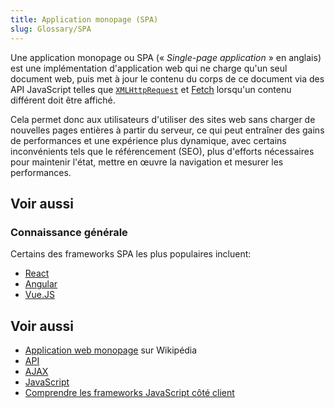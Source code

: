 ```yaml
---
title: Application monopage (SPA)
slug: Glossary/SPA
---
```


Une application monopage ou SPA (« _Single-page application_ » en anglais) est une implémentation d'application web qui ne charge qu'un seul document web, puis met à jour le contenu du corps de ce document via des API JavaScript telles que [`XMLHttpRequest`](/fr/docs/Web/API/XMLHttpRequest) et [Fetch](/fr/docs/Web/API/Fetch_API) lorsqu'un contenu différent doit être affiché.

Cela permet donc aux utilisateurs d'utiliser des sites web sans charger de nouvelles pages entières à partir du serveur, ce qui peut entraîner des gains de performances et une expérience plus dynamique, avec certains inconvénients tels que le référencement (SEO), plus d'efforts nécessaires pour maintenir l'état, mettre en œuvre la navigation et mesurer les performances.

## Voir aussi

### Connaissance générale

Certains des frameworks SPA les plus populaires incluent:

- [React](https://reactjs.org/)
- [Angular](https://angular.io/)
- [Vue.JS](https://vuejs.org/)

## Voir aussi

- [Application web monopage](https://fr.wikipedia.org/wiki/Application_web_monopage) sur Wikipédia
- [API](/fr/docs/Glossary/API)
- [AJAX](/fr/docs/Glossary/AJAX)
- [JavaScript](/fr/docs/Glossary/JavaScript)
- [Comprendre les frameworks JavaScript côté client](/fr/docs/Learn/Tools_and_testing/Client-side_JavaScript_frameworks)
